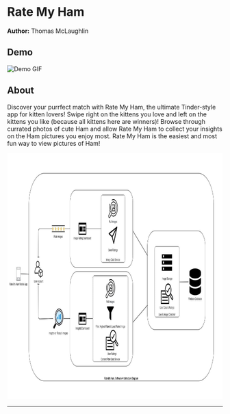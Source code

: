 # Rate My Ham
**Author:** Thomas McLaughlin

## Demo
<img src="RMH_Gif.gif" alt="Demo GIF" width="400"/>

## About
Discover your purrfect match with Rate My Ham, the ultimate Tinder-style app for kitten lovers! Swipe right on the kittens you love and left on the kittens you like (because all kittens here are winners)! Browse through currated photos of cute Ham and allow Rate My Ham to collect your insights on the Ham pictures you enjoy most. Rate My Ham is the easiest and most fun way to view pictures of Ham!

<img src="Software Architecture Diagram-RMH.jpg" alt="Software Architecture" width="1645" height="575"/>

---
